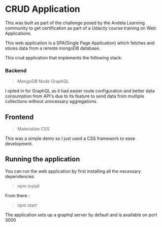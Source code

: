 # CRUD Application

This was built as part of the challenge posed by the Andela Learning community to get certification as part of a Udacity course training on  Web Applications.

This web application is a SPA(Single Page Application) which fetches  and stores data from a remote mongoDB database.

This crud application that implements the following stack:

### Backend
> MongoDB
> Node
> GraphQL

I opted in for GraphQL as it had easier route configuration and better data consumption from API's due to its feature to send data from multiple collections without unncessary aggregations.


## Frontend
> Materialize CSS

This was a simple demo so I just used a CSS framework to ease development.


## Running the application

You can run the web application by first installing all the necessary dependencies

> npm install

From there :

> npm start

The application sets up a graphql server by default and is available on port 3000


